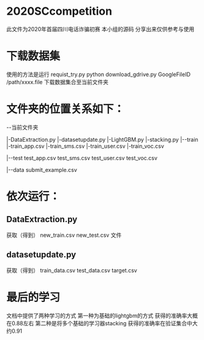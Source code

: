 # 2020SCcompetition

此文件为2020年首届四川电话诈骗初赛 本小组的源码
分享出来仅供参考与使用

# 下载数据集
使用的方法是运行 requist_try.py 
python download_gdrive.py GoogleFileID /path/xxxx.file
下载数据集合至当前文件夹

# 文件夹的位置关系如下：

--当前文件夹

 |-DataExtraction.py
 |-datasetupdate.py
 |-LightGBM.py
 |-stacking.py
 |--train
    |-train_app.csv
    |-train_sms.csv
    |-train_user.csv
    |-train_voc.csv
   
 |--test
    test_app.csv
    test_sms.csv
    test_user.csv
    test_voc.csv
    
 |--data
    submit_example.csv
# 依次运行：

## DataExtraction.py
获取（得到）
new_train.csv
new_test.csv
文件

## datasetupdate.py
获取（得到）
train_data.csv
test_data.csv
target.csv

# 最后的学习

文档中提供了两种学习的方式
第一种为基础的lightgbm的方式
获得的准确率大概在0.88左右
第二种是将多个基础的学习器stacking
获得的准确率在验证集合中大约0.91
